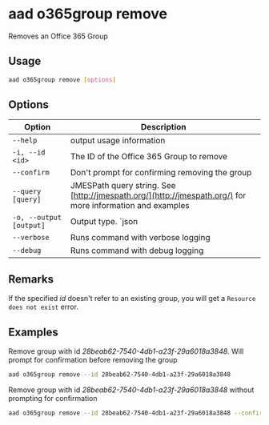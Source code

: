# aad o365group remove

Removes an Office 365 Group

## Usage

```sh
aad o365group remove [options]
```

## Options

Option|Description
------|-----------
`--help`|output usage information
`-i, --id <id>`|The ID of the Office 365 Group to remove
`--confirm`|Don't prompt for confirming removing the group
`--query [query]`|JMESPath query string. See [http://jmespath.org/](http://jmespath.org/) for more information and examples
`-o, --output [output]`|Output type. `json|text`. Default `text`
`--verbose`|Runs command with verbose logging
`--debug`|Runs command with debug logging

## Remarks

If the specified _id_ doesn't refer to an existing group, you will get a `Resource does not exist` error.

## Examples

Remove group with id _28beab62-7540-4db1-a23f-29a6018a3848_. Will prompt for confirmation before removing the group

```sh
aad o365group remove --id 28beab62-7540-4db1-a23f-29a6018a3848
```

Remove group with id _28beab62-7540-4db1-a23f-29a6018a3848_ without prompting for confirmation

```sh
aad o365group remove --id 28beab62-7540-4db1-a23f-29a6018a3848 --confirm
```